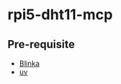 # rpi5-dht11-mcp

## Pre-requisite

- [Blinka](https://learn.adafruit.com/circuitpython-on-raspberrypi-linux/installing-circuitpython-on-raspberry-pi#manual-install-3157124)
- [uv](https://docs.astral.sh/uv/getting-started/installation/)
